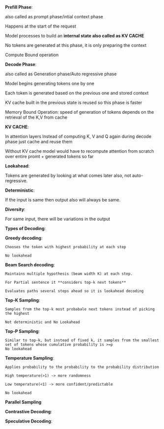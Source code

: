 **Prefill Phase**:
  
   also called as prompt phase/intial context phase
  
   Happens at the start of the request
 
   Model processes to build an **internal state also called as KV CACHE**
  
   No tokens are generated at this phase, it is only preparing the context
  
   Compute Bound operation

**Decode Phase**:
  
  also called as Generation phase/Auto regressive phase
  
  Model begins generating tokens one by one
  
  Each token is generated based on the previous one and stored context
  
  KV cache built in the previous state is reused so this phase is faster
  
  Memory Bound Operation: speed of generation of tokens depends on the retrieval of the K,V from cache

**KV CACHE**:
  
  In attention layers Instead of computing K, V and Q again during decode phase just cache and reuse them
  
  Without KV cache model would have to recompute attention from scratch over entire promt + generated tokens so far

**Lookahead**: 

Tokens are generated by looking at what comes later also, not auto-regressive.

**Deterministic**: 

If the input is same then output also will always be same.

**Diversity**: 

For same input, there will be variations in the output


**Types of Decoding**:

  **Greedy decoding**:
    
    Chooses the token with highest probability at each step
    
    No lookahead
  
  **Beam Search decoding**:
    
    Maintains multiple hypothesis (beam width K) at each step.
    
    For Partial sentence it **considers top-k next tokens**
    
    Evaluates paths several steps ahead so it is lookahead decoding
  
  **Top-K Sampling**:
    
    Samples from the top-k most probabale next tokens instead of picking the highest
    
    Not deterministic and No Lookahead
  
  **Top-P Sampling**:
    
    Similar to top-k, but instead of fixed k, it samples from the smallest set of tokens whose cumulative probability is >=p 
    No lookahead
  
  **Temperature Sampling**:
    
    Applies probability to the probability to the probability distribution
    
    High temperature(>1) -> more randomness
    
    Low temperature(<1) -> more confident/predictable
    
    No lookahead
  
  **Parallel Sampling**
  
  **Contrastive Decoding**:
  
  **Speculative Decoding**:
 
    
  
  
  
